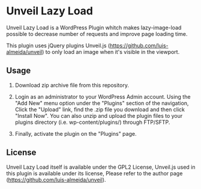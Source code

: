 Unveil Lazy Load
================

Unveil Lazy Load is a WordPress Plugin whitch makes lazy-image-load possible 
to decrease number of requests and improve page loading time.

This plugin uses jQuery plugins Unveil.js (https://github.com/luis-almeida/unveil)
to only load an image when it's visible in the viewport.

## Usage

1. Download zip archive file from this repository.

2. Login as an administrator to your WordPress Admin account. 
   Using the "Add New" menu option under the "Plugins" section of the navigation, 
   Click the "Upload" link, find the .zip file you download and then click "Install Now". 
   You can also unzip and upload the plugin files to your plugins directory (i.e. wp-content/plugins/) through FTP/SFTP. 

3. Finally, activate the plugin on the "Plugins" page.

## License

Unveil Lazy Load itself is available under the GPL2 License, 
Unveil.js used in this plugin is available under its license,
Please refer to the author page (https://github.com/luis-almeida/unveil).
